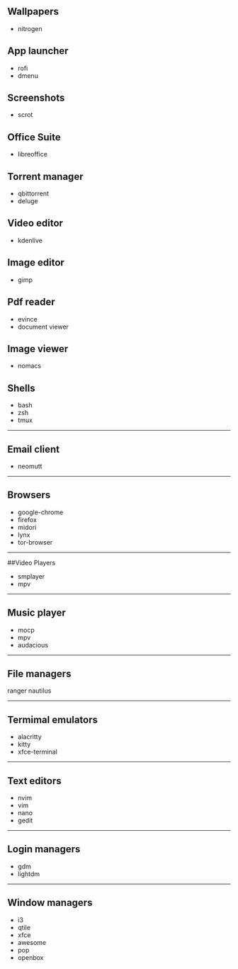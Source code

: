 ## Wallpapers
- nitrogen

## App launcher
- rofi
- dmenu

## Screenshots
- scrot

## Office Suite
- libreoffice

## Torrent manager
- qbittorrent
- deluge

## Video editor
- kdenlive

## Image editor
- gimp

## Pdf reader
- evince
- document viewer

## Image viewer
- nomacs

## Shells
- bash
- zsh
- tmux

---

## Email client
- neomutt

---

## Browsers
- google-chrome
- firefox
- midori
- lynx
- tor-browser

---

##Video Players
- smplayer
- mpv

---

## Music player
- mocp
- mpv
- audacious

---

## File managers
ranger
nautilus

---

## Termimal emulators
- alacritty
- kitty
- xfce-terminal

---

## Text editors
- nvim
- vim
- nano
- gedit

---

## Login managers
- gdm
- lightdm

---

## Window managers
- i3
- qtile
- xfce
- awesome
- pop
- openbox
